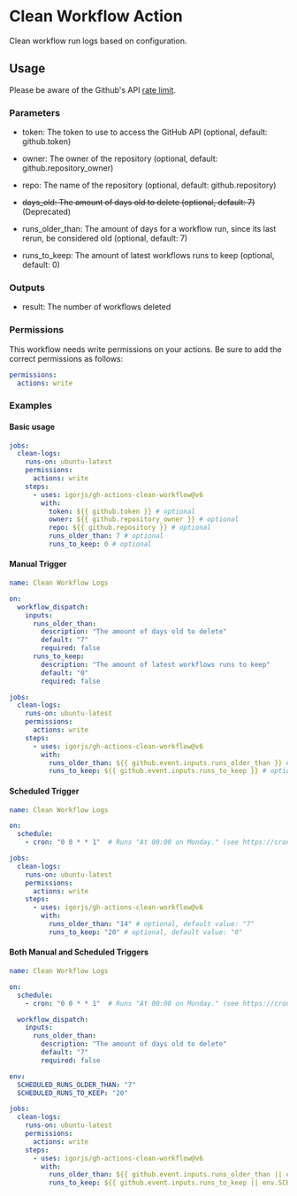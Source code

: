 # Clean Workflow Action

Clean workflow run logs based on configuration.

## Usage

Please be aware of the Github's API [rate limit](https://docs.github.com/en/rest/overview/resources-in-the-rest-api#rate-limiting).

### Parameters

- token: The token to use to access the GitHub API (optional, default: github.token)

- owner: The owner of the repository (optional, default: github.repository_owner)

- repo: The name of the repository (optional, default: github.repository)

- ~~days_old: The amount of days old to delete (optional, default: 7)~~ (Deprecated)

- runs_older_than: The amount of days for a workflow run, since its last rerun, be considered old (optional, default: 7)

- runs_to_keep: The amount of latest workflows runs to keep (optional, default: 0)

### Outputs

- result: The number of workflows deleted

### Permissions

This workflow needs write permissions on your actions.
Be sure to add the correct permissions as follows:

```yaml
permissions:
  actions: write
```

### Examples

#### Basic usage

```yaml
jobs:
  clean-logs:
    runs-on: ubuntu-latest
    permissions:
      actions: write
    steps:
      - uses: igorjs/gh-actions-clean-workflow@v6
        with:
          token: ${{ github.token }} # optional
          owner: ${{ github.repository_owner }} # optional
          repo: ${{ github.repository }} # optional
          runs_older_than: 7 # optional
          runs_to_keep: 0 # optional
```

#### Manual Trigger

```yaml
name: Clean Workflow Logs

on:
  workflow_dispatch:
    inputs:
      runs_older_than:
        description: "The amount of days old to delete"
        default: "7"
        required: false
      runs_to_keep:
        description: "The amount of latest workflows runs to keep"
        default: "0"
        required: false

jobs:
  clean-logs:
    runs-on: ubuntu-latest
    permissions:
      actions: write
    steps:
      - uses: igorjs/gh-actions-clean-workflow@v6
        with:
          runs_older_than: ${{ github.event.inputs.runs_older_than }} # optional
          runs_to_keep: ${{ github.event.inputs.runs_to_keep }} # optional
```

#### Scheduled Trigger

```yaml
name: Clean Workflow Logs

on:
  schedule:
    - cron: "0 0 * * 1"  # Runs "At 00:00 on Monday." (see https://crontab.guru)

jobs:
  clean-logs:
    runs-on: ubuntu-latest
    permissions:
      actions: write
    steps:
      - uses: igorjs/gh-actions-clean-workflow@v6
        with:
          runs_older_than: "14" # optional, default value: "7"
          runs_to_keep: "20" # optional, default value: "0"
```

#### Both Manual and Scheduled Triggers

```yaml
name: Clean Workflow Logs

on:
  schedule:
    - cron: "0 0 * * 1"  # Runs "At 00:00 on Monday." (see https://crontab.guru)

  workflow_dispatch:
    inputs:
      runs_older_than:
        description: "The amount of days old to delete"
        default: "7"
        required: false

env:
  SCHEDULED_RUNS_OLDER_THAN: "7"
  SCHEDULED_RUNS_TO_KEEP: "20"

jobs:
  clean-logs:
    runs-on: ubuntu-latest
    permissions:
      actions: write
    steps:
      - uses: igorjs/gh-actions-clean-workflow@v6
        with:
          runs_older_than: ${{ github.event.inputs.runs_older_than || env.SCHEDULED_RUNS_OLDER_THAN }}
          runs_to_keep: ${{ github.event.inputs.runs_to_keep || env.SCHEDULED_RUNS_TO_KEEP }}
```
